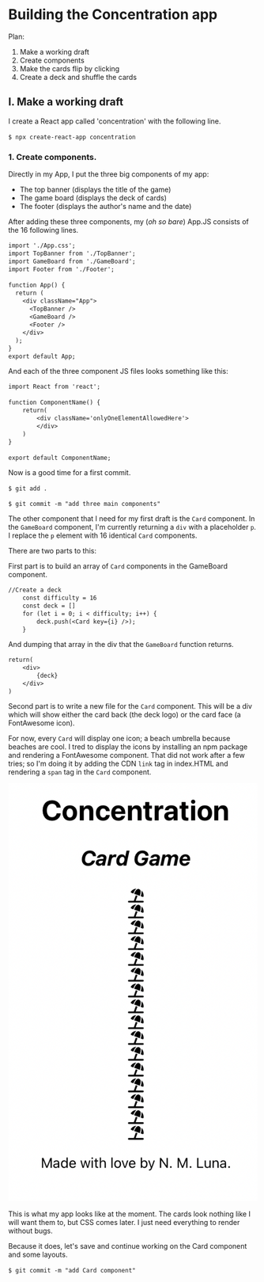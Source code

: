 # Building the Concentration app

Plan:
1. Make a working draft
2. Create components
3. Make the cards flip by clicking
4. Create a deck and shuffle the cards

## I. Make a working draft

I create a React app called 'concentration' with the following line.

`$ npx create-react-app concentration`


### 1. Create components.

Directly in my App, I put the three big components of my app: 

- The top banner (displays the title of the game)
- The game board (displays the deck of cards)
- The footer (displays the author's name and the date)

After adding these three components, my (*oh so bare*) App.JS consists of the 16 following lines.

```
import './App.css';
import TopBanner from './TopBanner';
import GameBoard from './GameBoard';
import Footer from './Footer';

function App() {
  return (
    <div className="App">
      <TopBanner />
      <GameBoard />
      <Footer />
    </div>
  );
}
export default App;
```

And each of the three component JS files looks something like this:

```
import React from 'react';

function ComponentName() {
    return(
        <div className='onlyOneElementAllowedHere'>
        </div>
    )
}

export default ComponentName;
```

Now is a good time for a first commit. 

`$ git add .`

`$ git commit -m "add three main components"`

The other component that I need for my first draft is the `Card` component. In the `GameBoard` component, I'm currently returning a `div` with a placeholder `p`. I replace the `p` element with 16 identical `Card` components.

There are two parts to this:

First part is to build an array of `Card` components in the GameBoard component.


```
//Create a deck
    const difficulty = 16
    const deck = [] 
    for (let i = 0; i < difficulty; i++) {
        deck.push(<Card key={i} />);
    }
```

And dumping that array in the div that the `GameBoard` function returns.
```
return(
    <div>
        {deck}
    </div>
)
```

Second part is to write a new file for the `Card` component. This will be a div which will show either the card back (the deck logo) or the card face (a FontAwesome icon). 

For now, every `Card` will display one icon; a beach umbrella because beaches are cool. I tred to display the icons by installing an npm package and rendering a FontAwesome component. That did not work after a few tries; so I'm doing it by adding the CDN `link` tag in index.HTML and rendering a `span` tag in the `Card` component.

![App with the three main components and 16 card components](./src/screenshot/1cardComponent.png)

This is what my app looks like at the moment. The cards look nothing like I will want them to, but CSS comes later. I just need everything to render without bugs.

Because it does, let's save and continue working on the Card component and some layouts.

`$ git commit -m "add Card component"`

